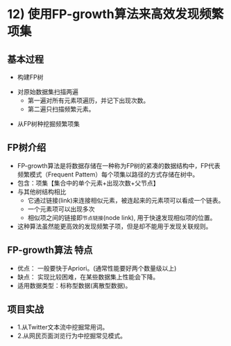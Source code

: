 
# 12) 使用FP-growth算法来高效发现频繁项集

## 基本过程

- 构建FP树
 * 对原始数据集扫描两遍
    * 第一遍对所有元素项遍历，并记下出现次数。
    * 第二遍只扫描频繁元素。
- 从FP树种挖掘频繁项集

## FP树介绍
* FP-growth算法是将数据存储在一种称为FP树的紧凑的数据结构中，FP代表频繁模式（Frequent Pattem）每个项集以路径的方式存储在树中。
* 包含：项集【集合中的单个元素+出现次数+父节点】
* 与其他树结构相比
    * 它通过链接(link)来连接相似元素，被连起来的元素项可以看成一个链表。
    * 一个元素项可以出现多次
    * 相似项之间的链接即`节点链接`(node link), 用于快速发现相似项的位置。
* 这种算法虽然能更高效的发现频繁子项，但是却不能用于发现关联规则。

## FP-growth算法 特点
* 优点： 一般要快于Apriori。(通常性能要好两个数量级以上)
* 缺点： 实现比较困难，在某些数据集上性能会下降。
* 适用数据类型：标称型数据(离散型数据)。

## 项目实战
* 1.从Twitter文本流中挖掘常用词。
* 2.从网民页面浏览行为中挖掘常见模式。
